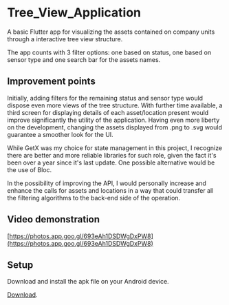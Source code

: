 # Tree_View_Application

A basic Flutter app for visualizing the assets contained on company units through a interactive tree view structure.

The app counts with 3 filter options: one based on status, one based on sensor type and one search bar for the assets names.

## Improvement points

Initially, adding filters for the remaining status and sensor type would dispose even more views of the tree structure. With further time available, a third screen for displaying details of each asset/location present would improve significantly the utility of the application. Having even more liberty on the development, changing the assets displayed from .png to .svg would guarantee a smoother look for the UI.

While GetX was my choice for state management in this project, I recognize there are better and more reliable libraries for such role, given the fact it's been over a year since it's last update. One possible alternative would be the use of Bloc.

In the possibility of improving the API, I would personally increase and enhance the calls for assets and locations in a way that could transfer all the filtering algorithms to the back-end side of the operation.

## Video demonstration
[https://photos.app.goo.gl/693eAh1DSDWgDxPW8](https://photos.app.goo.gl/693eAh1DSDWgDxPW8)

## Setup

Download and install the apk file on your Android device.

[Download](https://github.com/muriloFfelix/Tree_View_Application/releases).
